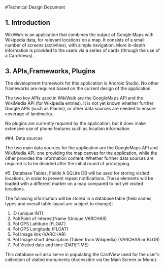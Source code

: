 #Technical Design Document

## 1. Introduction
WikiWalk is an application that combines the output of Google Maps with Wikipedia data, for relevant locations on a map. It consists of a small number of screens (activities), with simple navigation. More in-depth information is 
provided to the users via a series of cards (through the use of a CardViews).  

## 3. APIs,Frameworks, Plugins 
The development framework for this application is Android Studio. No other frameworks are required based on the current design of the application.

The two key APIs used in WikiWalk are the GoogleMaps API and the WikiMedia API (for Wikipedia entries). It is not yet known whether further Google APIs (such as Places), or other data sources are needed to ensure coverage of landmarks. 

No plugins are currently required by the application, but it does make extensive use of phone features such as location information.

##4. Data sources

The two main data sources for the application are the GoogleMaps API and WikiMedia API, one providing the map canvas for the application, while the other provides the information content. Whether further data sources are required is to be decided after the initial round of prototyping.

#5. Database Tables, Fields
A SQLite DB will be used for storing visited locations, in order to prevent repeat notifications. These elements will be loaded with a different marker on a map compared to not yet visited locations.

The following information will be stored in a database table (field names, types and overall table layout are subject to change):

1. ID (unique INT)
2. PoI(Point of Interest)Name (Unique VARCHAR)
3. PoI GPS Lattitude (FLOAT)
4. PoI GPS Longitude (FLOAT)
3. PoI Image link (VARCHAR)
4. PoI Image short description (Taken from Wikipedia) (VARCHAR or BLOB)
5. PoI Visited date and time (DATETIME)

This database will also serve in populating the CardView used for the user's collection of visited monuments (Accessible via the Main Screen or Menu).
